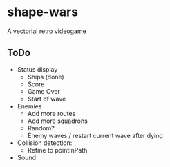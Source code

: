# shape-wars
A vectorial retro videogame

## ToDo
- Status display
	- Ships (done)
	- Score
	- Game Over
	- Start of wave
- Enemies
	- Add more routes
	- Add more squadrons
	- Random?
	- Enemy waves / restart current wave after dying
- Collision detection:
	- Refine to pointInPath
- Sound

